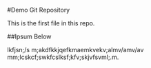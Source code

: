 #Demo Git Repository

This is the first file in this repo.

##Ipsum Below

lkfjsn;/s m;akdfkkjqefkmaemkvekv;almv/amv/av
mm;lcskcf;swkfcslksf;kfv;skjvfsvml;.m.

